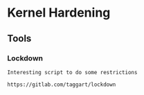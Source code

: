 # Kernel Hardening 

## Tools 

### Lockdown 

```
Interesting script to do some restrictions 

https://gitlab.com/taggart/lockdown
```
